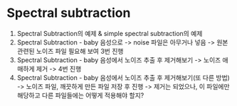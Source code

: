 # Spectral subtraction
1. Spectral Subtraction의 예제 & simple spectral subtraction의 예제
2. Spectral Subtraction - baby 음성으로 -> noise 파일은 아무거나 넣음 -> 원본 관련된 노이즈 파일 필요해 보여 3번 진행
3. Spectral Subtraction - baby 음성에서 노이즈 추출 후 제거해보기 -> 노이즈 애매하게 제거 -> 4번 진행
4. Spectral Subtraction - baby 음성에서 노이즈 추출 후 제거해보기(또 다른 방법) -> 노이즈 파일, 깨끗하게 만든 파일 저장 후 진행
   -> 제거는 되었으나, 이 파일에만 해당하고 다른 파일들에는 어떻게 적용해야 할지?
